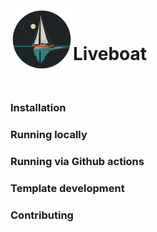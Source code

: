 <img align="left" width="100" height="100" src="logo.png">
<br/>

# Liveboat
<br/>

### Installation

### Running locally

### Running via Github actions

### Template development

### Contributing

